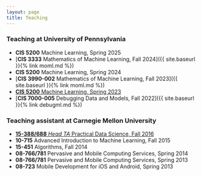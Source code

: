 ```yaml
---
layout: page
title: Teaching 
---
```


### Teaching at University of Pennsylvania
+ **CIS 5200** Machine Learning, Spring 2025
+ [**CIS 3333** Mathematics of Machine Learning, Fall 2024]({{ site.baseurl }}{% link moml.md %})
+ **CIS 5200** Machine Learning, Spring 2024
+ [**CIS 3990-002** Mathematics of Machine Learning, Fall 2023]({{ site.baseurl }}{% link moml.md %})
+ [**CIS 5200** Machine Learning, Spring 2023](https://machine-learning-upenn.github.io/)
+ [**CIS 7000-005** Debugging Data and Models, Fall 2022]({{ site.baseurl }}{% link debugml.md %})

### Teaching assistant at Carnegie Mellon University
+ [**15-388/688** *Head TA* Practical Data Science, Fall 2016](http://www.datasciencecourse.org/)
+ **10-715** Advanced Introduction to Machine Learning, Fall 2015
+ **15-451** Algorithms, Fall 2014
+ **08-766/781** Pervasive and Mobile Computing Services, Spring 2014
+ **08-766/781** Pervasive and Mobile Computing Services, Spring 2013
+ **08-723** Mobile Development for iOS and Android, Spring 2013